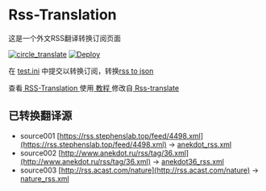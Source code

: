 # Rss-Translation

这是一个外文RSS翻译转换订阅页面 

[![circle_translate](https://github.com/kamonka/Rss-Translation/actions/workflows/circle_translate.yml/badge.svg)](https://github.com/kamonka/Rss-Translation/actions/workflows/circle_translate.yml)
[![Deploy](https://github.com/kamonka/Rss-Translation/actions/workflows/jekyll-gh-pages.yml/badge.svg)](https://github.com/kamonka/Rss-Translation/actions/workflows/jekyll-gh-pages.yml)

在 [test.ini](https://github.com/tjsky/Rss-Translation/blob/main/test.ini) 中提交以转换订阅，转换[rss to json](https://rss2json.com/)

查看[ RSS-Translation ](https://tjsky.github.io/RSS-Translation)使用[ 教程 ](https://www.tjsky.net/tutorial/644)修改自[ Rss-translate ](https://github.com/rcy1314/Rss-Translation/)

## 已转换翻译源

 - source001 [https://rss.stephenslab.top/feed/4498.xml](https://rss.stephenslab.top/feed/4498.xml) -> [anekdot_rss.xml](rss/anekdot_rss.xml)
 - source002 [http://www.anekdot.ru/rss/tag/36.xml](http://www.anekdot.ru/rss/tag/36.xml) -> [anekdot36_rss.xml](rss/anekdot36_rss.xml)
 - source003 [http://rss.acast.com/nature](http://rss.acast.com/nature) -> [nature_rss.xml](rss/nature_rss.xml)
